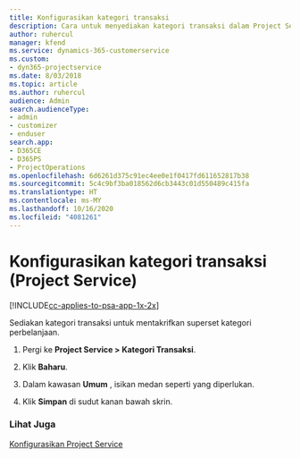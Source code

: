 ```yaml
---
title: Konfigurasikan kategori transaksi
description: Cara untuk menyediakan kategori transaksi dalam Project Service
author: ruhercul
manager: kfend
ms.service: dynamics-365-customerservice
ms.custom:
- dyn365-projectservice
ms.date: 8/03/2018
ms.topic: article
ms.author: ruhercul
audience: Admin
search.audienceType:
- admin
- customizer
- enduser
search.app:
- D365CE
- D365PS
- ProjectOperations
ms.openlocfilehash: 6d6261d375c91ec4ee0e1f0417fd611652817b38
ms.sourcegitcommit: 5c4c9bf3ba018562d6cb3443c01d550489c415fa
ms.translationtype: HT
ms.contentlocale: ms-MY
ms.lasthandoff: 10/16/2020
ms.locfileid: "4081261"
---
```

# <a name="configure-transaction-categories-project-service"></a>Konfigurasikan kategori transaksi (Project Service)

[!INCLUDE[cc-applies-to-psa-app-1x-2x](../includes/cc-applies-to-psa-app-1x-2x.md)]

Sediakan kategori transaksi untuk mentakrifkan superset kategori perbelanjaan.  
  
1.  Pergi ke **Project Service > Kategori Transaksi**.  
  
2.  Klik **Baharu**.  
  
3.  Dalam kawasan **Umum** , isikan medan seperti yang diperlukan.  
  
4.  Klik **Simpan** di sudut kanan bawah skrin.  
  
### <a name="see-also"></a>Lihat Juga  
 [Konfigurasikan Project Service](../psa/configure.md)
